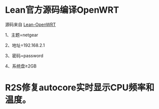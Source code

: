 # Lean官方源码编译OpenWRT
源码来自 [Lean-OpenWRT](https://github.com/coolsnowwolf/lede)

1、主题=netgear

2、地址=192.168.2.1

3、密码=password

4、系统盘≥2GB

# R2S修复autocore实时显示CPU频率和温度。
